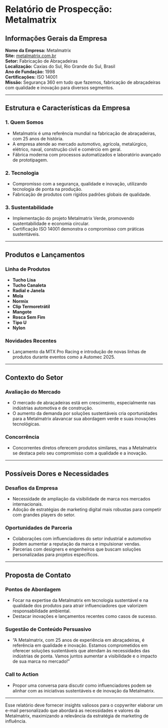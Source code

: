 # Relatório de Prospecção: Metalmatrix

## Informações Gerais da Empresa

**Nome da Empresa:** Metalmatrix  
**Site:** [metalmatrix.com.br](http://www.metalmatrix.com.br)  
**Setor:** Fabricação de Abraçadeiras  
**Localização:** Caxias do Sul, Rio Grande do Sul, Brasil  
**Ano de Fundação:** 1998  
**Certificações:** ISO 14001  
**Missão:** Segurança 360 em tudo que fazemos, fabricação de abraçadeiras com qualidade e inovação para diversos segmentos.

---

## Estrutura e Características da Empresa

### 1. **Quem Somos**
- Metalmatrix é uma referência mundial na fabricação de abraçadeiras, com 25 anos de história.
- A empresa atende ao mercado automotivo, agrícola, metalúrgico, elétrico, naval, construção civil e comércio em geral.
- Fábrica moderna com processos automatizados e laboratório avançado de prototipagem.

### 2. **Tecnologia**
- Compromisso com a segurança, qualidade e inovação, utilizando tecnologia de ponta na produção.
- Fabricação de produtos com rígidos padrões globais de qualidade.

### 3. **Sustentabilidade**
- Implementação do projeto Metalmatrix Verde, promovendo sustentabilidade e economia circular.
- Certificação ISO 14001 demonstra o compromisso com práticas sustentáveis.

---

## Produtos e Lançamentos

### **Linha de Produtos**
- **Tucho Lisa**
- **Tucho Canaleta**
- **Radial e Janela**
- **Mola**
- **Normix**
- **Clip Termoretrátil**
- **Mangote**
- **Rosca Sem Fim**
- **Tipo U**
- **Nylon**

### **Novidades Recentes**
- Lançamento da MTX Pro Racing e introdução de novas linhas de produtos durante eventos como a Automec 2025.

---

## Contexto do Setor

### **Avaliação do Mercado**
- O mercado de abraçadeiras está em crescimento, especialmente nas indústrias automotiva e de construção.
- O aumento da demanda por soluções sustentáveis cria oportunidades para a Metalmatrix alavancar sua abordagem verde e suas inovações tecnológicas.

### **Concorrência**
- Concorrentes diretos oferecem produtos similares, mas a Metalmatrix se destaca pelo seu compromisso com a qualidade e a inovação.

---

## Possíveis Dores e Necessidades

### **Desafios da Empresa**
- Necessidade de ampliação da visibilidade de marca nos mercados internacionais.
- Adoção de estratégias de marketing digital mais robustas para competir com grandes players do setor.

### **Oportunidades de Parceria**
- Colaborações com influenciadores do setor industrial e automotivo podem aumentar a reputação da marca e impulsionar vendas.
- Parcerias com designers e engenheiros que buscam soluções personalizadas para projetos específicos.

---

## Proposta de Contato

### **Pontos de Abordagem**
- Focar na expertise da Metalmatrix em tecnologia sustentável e na qualidade dos produtos para atrair influenciadores que valorizem responsabilidade ambiental.
- Destacar inovações e lançamentos recentes como casos de sucesso.

### **Sugestão de Conteúdo Persuasivo**
- “A Metalmatrix, com 25 anos de experiência em abraçadeiras, é referência em qualidade e inovação. Estamos comprometidos em oferecer soluções sustentáveis que atendam às necessidades das indústrias de ponta. Vamos juntos aumentar a visibilidade e o impacto de sua marca no mercado!”

### **Call to Action**
- Propor uma conversa para discutir como influenciadores podem se alinhar com as iniciativas sustentáveis e de inovação da Metalmatrix.

---

Esse relatório deve fornecer insights valiosos para o copywriter elaborar um e-mail personalizado que abordará as necessidades e valores da Metalmatrix, maximizando a relevância da estratégia de marketing de influência.